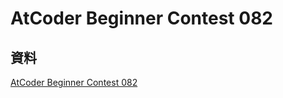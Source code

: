 # AtCoder Beginner Contest 082

## 資料

[AtCoder Beginner Contest 082](https://atcoder.jp/contests/abc082)
